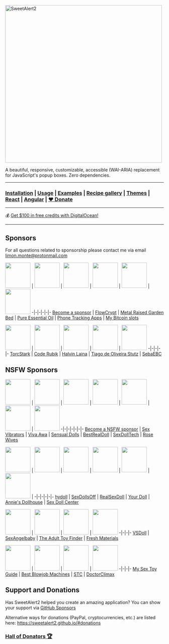 <a href="https://sweetalert2.github.io/">
  <img src="./assets/swal2-logo.png" width="498" alt="SweetAlert2">
</a>

A beautiful, responsive, customizable, accessible (WAI-ARIA) replacement <br> for JavaScript's popup boxes. Zero
dependencies.

---

### [Installation](https://sweetalert2.github.io/#download) | [Usage](https://sweetalert2.github.io/#usage) | [Examples](https://sweetalert2.github.io/#examples) | [Recipe gallery](https://sweetalert2.github.io/recipe-gallery/) | [Themes](https://github.com/sweetalert2/sweetalert2-themes) | [React](https://github.com/sweetalert2/sweetalert2-react-content) | [Angular](https://github.com/sweetalert2/ngx-sweetalert2) | [:heart: Donate](https://sweetalert2.github.io/#donations)

---

:moneybag: [Get $100 in free credits with DigitalOcean!](https://m.do.co/c/12907f2ba0bf)

---

Sponsors
--------

For all questions related to sponsorship please contact me via email limon.monte@protonmail.com

[<img src="https://sweetalert2.github.io/images/plus.png" width="80">](SPONSORS.md#sponsors)
| [<img src="https://avatars2.githubusercontent.com/u/28631236?s=80&v=4" width="80">](https://flowcrypt.com/?utm_source=sweetalert2&utm_medium=logo)
| [<img src="https://sweetalert2.github.io/images/sponsors/vegega.jpeg" width="80">](https://www.vegega.com/)
| [<img src="https://sweetalert2.github.io/images/sponsors/phatoil.png" width="80">](https://phatoil.com/)
| [<img src="https://sweetalert2.github.io/images/sponsors/celltrackingapps.png" width="80">](https://celltrackingapps.com/)
| [<img src="https://sweetalert2.github.io/images/sponsors/mybitcoinslots.png" width="80">](https://www.mybitcoinslots.com/?utm_source=sweetalert2&utm_medium=logo)
-|-|-|-|-|-
[Become a sponsor](SPONSORS.md#sponsors) | [FlowCrypt](https://flowcrypt.com/?utm_source=sweetalert2&utm_medium=logo)
| [Metal Raised Garden Bed](https://www.vegega.com/) | [Pure Essential Oil](https://phatoil.com/)
| [Phone Tracking Apps](https://celltrackingapps.com)
| [My Bitcoin slots](https://www.mybitcoinslots.com/?utm_source=sweetalert2&utm_medium=logo)

[<img src="https://sweetalert2.github.io/images/sponsors/torc-stark.png" width="80">](https://torcstark.com/)
| [<img src="https://sweetalert2.github.io/images/sponsors/coderubik.png" width="80">](https://coderubik.com/?utm_source=sweetalert2&utm_medium=logo)
| [<img src="https://sweetalert2.github.io/images/sponsors/halvinlaina.png" width="80">](https://halvinlaina.fi/)
| [<img src="https://avatars0.githubusercontent.com/u/3986989?s=80&v=4" width="80">](https://github.com/tiagostutz)
| [<img src="https://sweetalert2.github.io/images/sponsors/sebaebc.png" width="80">](https://github.com/sebaebc)
-|-|-|-|-
[TorcStark](https://torcstark.com/) | [Code Rubik](https://coderubik.com/?utm_source=sweetalert2&utm_medium=logo)
| [Halvin Laina](https://halvinlaina.fi/) | [Tiago de Oliveira Stutz](https://github.com/tiagostutz)
| [SebaEBC](https://github.com/sebaebc)

NSFW Sponsors
-------------

[<img src="https://sweetalert2.github.io/images/plus.png" width="80">](SPONSORS.md#sponsors)
| [<img src="https://sweetalert2.github.io/images/sponsors/sexvibrator.png" width="80">](https://www.sexvibrators.in/)
| [<img src="https://sweetalert2.github.io/images/sponsors/viva-awa.png" width="80">](https://www.viva-awa.com/)
| [<img src="https://sweetalert2.github.io/images/sponsors/sensualdolls.png" width="80">](https://www.sensualdolls.com)
| [<img src="https://sweetalert2.github.io/images/sponsors/bestrealdoll.jpeg" width="80">](https://www.bestrealdoll.com/collections/us-warehouse)
| [<img src="https://sweetalert2.github.io/images/sponsors/sexdolltech.jpeg" width="80">](https://www.sexdolltech.com/product-category/us-warehouse/)
| [<img src="https://sweetalert2.github.io/images/sponsors/rosewives.png" width="80">](https://rosewives.com/)
-|-|-|-|-|-|-
[Become a NSFW sponsor](SPONSORS.md#sponsors) | [Sex Vibrators](https://www.sexvibrators.in/)
| [Viva Awa](https://www.viva-awa.com/) | [Sensual Dolls](https://www.sensualdolls.com)
| [BestRealDoll](https://www.bestrealdoll.com/collections/us-warehouse)
| [SexDollTech](https://www.sexdolltech.com/product-category/us-warehouse/) | [Rose Wives](https://rosewives.com/)

[<img src="https://sweetalert2.github.io/images/sponsors/hydoll.png" width="80">](https://www.hydoll.com/)
| [<img src="https://sweetalert2.github.io/images/sponsors/sexdollsoff.png" width="80">](https://www.sexdollsoff.com/)
| [<img src="https://sweetalert2.github.io/images/sponsors/realsexdoll.png" width="80">](https://realsexdoll.com/)
| [<img src="https://sweetalert2.github.io/images/sponsors/yourdoll.jpg" width="80">](https://www.yourdoll.com/)
| [<img src="https://sweetalert2.github.io/images/sponsors/annies-dollhouse.png" width="80">](https://anniesdollhouse.com/)
| [<img src="https://sweetalert2.github.io/images/sponsors/sexdollcenter.png" width="80">](https://sexdollcenter.vip/) |
-|-|-|-|-|-
[hydoll](https://www.hydoll.com/) | [SexDollsOff](https://www.sexdollsoff.com/)
| [RealSexDoll](https://realsexdoll.com/) | [Your Doll](https://www.yourdoll.com/)
| [Annie's Dollhouse](https://anniesdollhouse.com/) | [Sex Doll Center](https://sexdollcenter.vip/)

[<img src="https://sweetalert2.github.io/images/sponsors/vsdoll.png" width="80">](https://vsdoll.com/)
| [<img src="https://sweetalert2.github.io/images/sponsors/sexangelbaby.png" width="80">](https://sexangelbaby.com/)
| [<img src="https://sweetalert2.github.io/images/sponsors/theadulttoyfinder.png" width="80">](https://theadulttoyfinder.com/?utm_source=sweetalert2&utm_medium=logo)
| [<img src="https://sweetalert2.github.io/images/sponsors/fresh-materials.png" width="80">](https://www.thefreshmaterials.com/?utm_source=sweetalert2&utm_medium=logo)
-|-|-|-
[VSDoll](https://vsdoll.com/) | [SexAngelbaby](https://sexangelbaby.com/)
| [The Adult Toy Finder](https://theadulttoyfinder.com/?utm_source=sweetalert2&utm_medium=logo)
| [Fresh Materials](https://www.thefreshmaterials.com/?utm_source=sweetalert2&utm_medium=logo)

[<img src="https://sweetalert2.github.io/images/sponsors/my-sex-toy-guide.jpg" width="80">](https://www.mysextoyguide.com/?utm_source=sweetalert2&utm_medium=logo)
| [<img src="https://sweetalert2.github.io/images/sponsors/best-blowjob-machines.jpg" width="80">](https://www.bestblowjobmachines.com/?utm_source=sweetalert2&utm_medium=logo)
| [<img src="https://sweetalert2.github.io/images/sponsors/sextoycollective.jpg" width="80">](https://sextoycollective.com/?utm_source=sweetalert2&utm_medium=logo)
| [<img src="https://sweetalert2.github.io/images/sponsors/doctorclimax.png" width="80">](https://doctorclimax.com/)
-|-|-|-
[My Sex Toy Guide](https://www.mysextoyguide.com/?utm_source=sweetalert2&utm_medium=logo)
| [Best Blowjob Machines](https://www.bestblowjobmachines.com/?utm_source=sweetalert2&utm_medium=logo)
| [STC](https://sextoycollective.com/?utm_source=sweetalert2&utm_medium=logo)
| [DoctorClimax](https://doctorclimax.com/)

Support and Donations
---------------------

Has SweetAlert2 helped you create an amazing application? You can show your support
via [GitHub Sponsors](https://github.com/sponsors/limonte)

Alternative ways for donations (PayPal, cryptocurrencies, etc.) are listed
here: https://sweetalert2.github.io/#donations

### [Hall of Donators :trophy:](DONATIONS.md)
